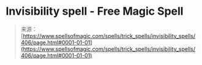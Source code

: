 <!--yml
category: 未分类
date: 2024-06-12 18:33:07
-->

# Invisibility spell - Free Magic Spell

> 来源：[https://www.spellsofmagic.com/spells/trick_spells/invisibility_spells/406/page.html#0001-01-01](https://www.spellsofmagic.com/spells/trick_spells/invisibility_spells/406/page.html#0001-01-01)